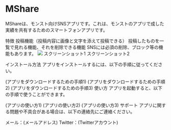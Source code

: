 # MShare
MShareは、モンスト向けSNSアプリです。これは、モンストのアプリで成した実績を共有するためのスマートフォンアプリです。

特徴
投稿機能（投稿内容に画像と文字を添えて投稿できる）
投稿したものを一覧で見れる機能、それを削除できる機能
SNSには必須の削除、ブロック等の機能もあります。
![](https://storage.googleapis.com/zenn-user-upload/e28f9d08ac4f-20230509.png)
スクリーンショット1
スクリーンショット2

インストール方法
アプリをインストールするには、以下の手順に従ってください。

(アプリをダウンロードするための手順1)
(アプリをダウンロードするための手順2)
(アプリをダウンロードするための手順3)
使い方
アプリを起動すると、以下の手順で使うことができます。

(アプリの使い方1)
(アプリの使い方2)
(アプリの使い方3)
サポート
アプリに関する問題や不具合がある場合は、以下の連絡先にご連絡ください。

メール：(メールアドレス)
Twitter：(Twitterアカウント)
